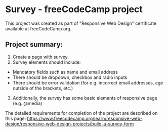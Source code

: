 # Survey - freeCodeCamp project

This project was created as part of "Responsive Web Design" certificate available at freeCodeCamp.org.

## Project summary:
1. Create a page with survey.
2. Survey elements should include:
  * Mandatory fields such as name and email address
  * There should be dropdown, checkbox and radio inputs
  * There should be error validation (for e.g. incorrect email addresses, age outside of the brackets, etc.)
3. Additionally, the survey has some basic elements of responsive page (e.g. @media)

The detailed requirements for completion of the project are described on this page: https://www.freecodecamp.org/learn/responsive-web-design/responsive-web-design-projects/build-a-survey-form

